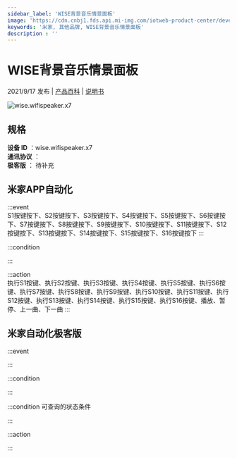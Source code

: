 ```yaml
---
sidebar_label: 'WISE背景音乐情景面板'
image: 'https://cdn.cnbj1.fds.api.mi-img.com/iotweb-product-center/developer_1632895549971dHDu2xhQ.png?GalaxyAccessKeyId=AKVGLQWBOVIRQ3XLEW&Expires=9223372036854775807&Signature=Oas3Su9Fodnsmvz+btGFprTeC/Q='
keywords: '米家, 其他品牌, WISE背景音乐情景面板'
description : ''
---
```

# WISE背景音乐情景面板

2021/9/17 发布 | [产品百科](https://home.mi.com/webapp/content/baike/product/index.html?model=wise.wifispeaker.x7/) | [说明书](https://home.mi.com/views/introduction.html?model=wise.wifispeaker.x7&region=cn)

![wise.wifispeaker.x7](https://cdn.cnbj1.fds.api.mi-img.com/iotweb-product-center/developer_1632895549971dHDu2xhQ.png?GalaxyAccessKeyId=AKVGLQWBOVIRQ3XLEW&Expires=9223372036854775807&Signature=Oas3Su9Fodnsmvz+btGFprTeC/Q=)

## 规格  
> 
**设备 ID** ：wise.wifispeaker.x7  
**通讯协议** ：  
**极客版**  ： 待补充 


## 米家APP自动化  

:::event  
S1按键按下、S2按键按下、S3按键按下、S4按键按下、S5按键按下、S6按键按下、S7按键按下、S8按键按下、S9按键按下、S10按键按下、S11按键按下、S12按键按下、S13按键按下、S14按键按下、S15按键按下、S16按键按下
:::

:::condition  

:::

:::action   
执行S1按键、执行S2按键、执行S3按键、执行S4按键、执行S5按键、执行S6按键、执行S7按键、执行S8按键、执行S9按键、执行S10按键、执行S11按键、执行S12按键、执行S13按键、执行S14按键、执行S15按键、执行S16按键、播放、暂停、上一曲、下一曲
:::

## 米家自动化极客版  

:::event  

:::

:::condition  

:::

:::condition 可查询的状态条件  

:::

:::action  

:::

        
